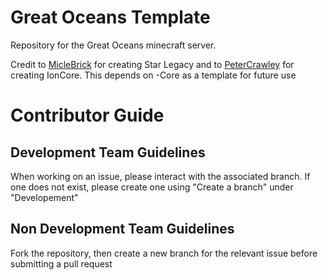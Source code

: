 # Great Oceans Template
Repository for the Great Oceans minecraft server.

Credit to [MicleBrick](https://github.com/MicleBrick/) for creating Star Legacy and to [PeterCrawley](https://github.com/Peter-Crawley) for creating IonCore.
This depends on -Core as a template for future use
# Contributor Guide
## Development Team Guidelines
When working on an issue, please interact with the associated branch. If one does not exist, please create one using "Create a branch" under "Developement"
## Non Development Team Guidelines
Fork the repository, then create a new branch for the relevant issue before submitting a pull request
